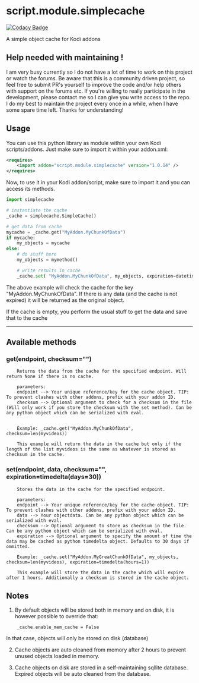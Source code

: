 # script.module.simplecache

[![Codacy Badge](https://api.codacy.com/project/badge/Grade/5e223503667f4a35a791d140f2cb6285)](https://www.codacy.com/app/m-vanderveldt/script-module-simplecache?utm_source=github.com&utm_medium=referral&utm_content=marcelveldt/script.module.simplecache&utm_campaign=badger)

A simple object cache for Kodi addons


## Help needed with maintaining !
I am very busy currently so I do not have a lot of time to work on this project or watch the forums.
Be aware that this is a community driven project, so feel free to submit PR's yourself to improve the code and/or help others with support on the forums etc. If you're willing to really participate in the development, please contact me so I can give you write access to the repo. I do my best to maintain the project every once in a while, when I have some spare time left.
Thanks for understanding!


## Usage

You can use this python library as module within your own Kodi scripts/addons.
Just make sure to import it within your addon.xml:

```xml
<requires>
    <import addon="script.module.simplecache" version="1.0.14" />
</requires>
```

Now, to use it in your Kodi addon/script, make sure to import it and you can access its methods.

```python
import simplecache

# instantiate the cache
_cache = simplecache.SimpleCache()

# get data from cache
mycache = _cache.get("MyAddon.MyChunkOfData")
if mycache:
    my_objects = mycache
else:
    # do stuff here
    my_objects = mymethod()

    # write results in cache
    _cache.set( "MyAddon.MyChunkOfData", my_objects, expiration=datetime.timedelta(hours=12))
```

The above example will check the cache for the key "MyAddon.MyChunkOfData". If there is any data (and the cache is not expired) it will be returned as the original object.

If the cache is empty, you perform the usual stuff to get the data and save that to the cache

---------------------------------------------------------------------------

## Available methods

### get(endpoint, checksum="")
```
    Returns the data from the cache for the specified endpoint. Will return None if there is no cache.

    parameters:
    endpoint --> Your unique reference/key for the cache object. TIP: To prevent clashes with other addons, prefix with your addon ID.
    checksum --> Optional argument to check for a checksum in the file (Will only work if you store the checksum with the set method). Can be any python object which can be serialized with eval.


    Example: _cache.get("MyAddon.MyChunkOfData", checksum=len(myvideos))

    This example will return the data in the cache but only if the length of the list myvideos is the same as whatever is stored as checksum in the cache.

```

### set(endpoint, data, checksum="", expiration=timedelta(days=30))
```
    Stores the data in the cache for the specified endpoint.

    parameters:
    endpoint --> Your unique reference/key for the cache object. TIP: To prevent clashes with other addons, prefix with your addon ID.
    data --> Your objectdata. Can be any python object which can be serialized with eval.
    checksum --> Optional argument to store as checksum in the file. Can be any python object which can be serialized with eval.
    expiration --> Optional argument to specify the amount of time the data may be cached as python timedelta object. Defaults to 30 days if ommitted.

    Example: _cache.set("MyAddon.MyGreatChunkOfData", my_objects, checksum=len(myvideos), expiration=timedelta(hours=1))

    This example will store the data in the cache which will expire after 1 hours. Additionally a checksum is stored in the cache object.

```

## Notes

1) By default objects will be stored both in memory and on disk, it is however possible to override that:
```
    _cache.enable_mem_cache = False
```
In that case, objects will only be stored on disk (database)


2) Cache objects are auto cleaned from memory after 2 hours to prevent unused objects loaded in memory.


3) Cache objects on disk are stored in a self-maintaining sqllite database. Expired objects will be auto cleaned from the database.
